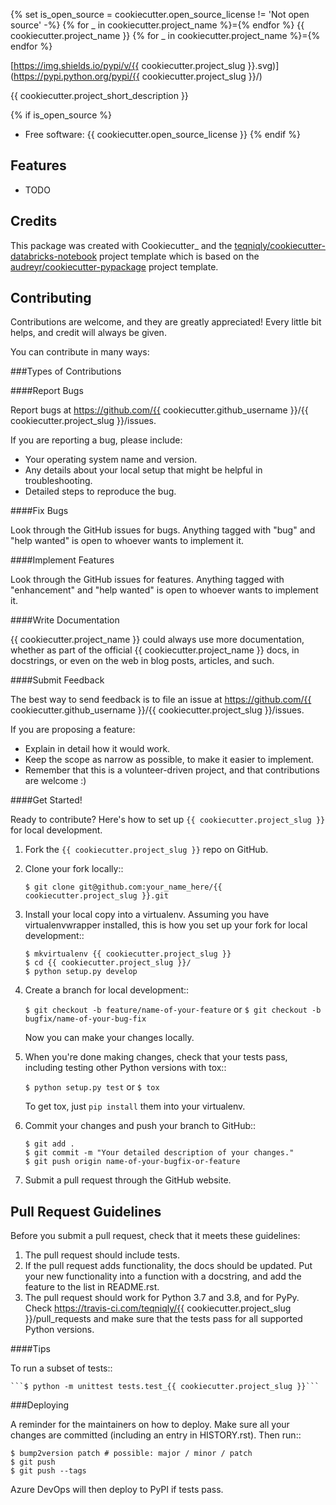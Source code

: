 {% set is_open_source = cookiecutter.open_source_license != 'Not open source' -%}
{% for _ in cookiecutter.project_name %}={% endfor %}
{{ cookiecutter.project_name }}
{% for _ in cookiecutter.project_name %}={% endfor %}

[https://img.shields.io/pypi/v/{{ cookiecutter.project_slug }}.svg)](https://pypi.python.org/pypi/{{ cookiecutter.project_slug }}/)

{{ cookiecutter.project_short_description }}

{% if is_open_source %}
- Free software: {{ cookiecutter.open_source_license }}
{% endif %}

## Features

* TODO

## Credits

This package was created with Cookiecutter_ and the [teqniqly/cookiecutter-databricks-notebook](https://github.com/teqniqly/cookiecutter-databricks-notebook) project template
which is based on the [audreyr/cookiecutter-pypackage](https://github.com/audreyr/cookiecutter) project template.

## Contributing

Contributions are welcome, and they are greatly appreciated! Every little bit
helps, and credit will always be given.

You can contribute in many ways:

###Types of Contributions

####Report Bugs

Report bugs at https://github.com/{{ cookiecutter.github_username }}/{{ cookiecutter.project_slug }}/issues.

If you are reporting a bug, please include:

- Your operating system name and version.
- Any details about your local setup that might be helpful in troubleshooting.
- Detailed steps to reproduce the bug.

####Fix Bugs

Look through the GitHub issues for bugs. Anything tagged with "bug" and "help
wanted" is open to whoever wants to implement it.

####Implement Features

Look through the GitHub issues for features. Anything tagged with "enhancement"
and "help wanted" is open to whoever wants to implement it.

####Write Documentation

{{ cookiecutter.project_name }} could always use more documentation, whether as part of the
official {{ cookiecutter.project_name }} docs, in docstrings, or even on the web in blog posts,
articles, and such.

####Submit Feedback

The best way to send feedback is to file an issue at https://github.com/{{ cookiecutter.github_username }}/{{ cookiecutter.project_slug }}/issues.

If you are proposing a feature:

- Explain in detail how it would work.
- Keep the scope as narrow as possible, to make it easier to implement.
- Remember that this is a volunteer-driven project, and that contributions
  are welcome :)

####Get Started!

Ready to contribute? Here's how to set up ```{{ cookiecutter.project_slug }}``` for local development.

1. Fork the ```{{ cookiecutter.project_slug }}``` repo on GitHub.
2. Clone your fork locally::
    ```
    $ git clone git@github.com:your_name_here/{{ cookiecutter.project_slug }}.git
    ```
3. Install your local copy into a virtualenv. Assuming you have virtualenvwrapper installed, this is how you set up your fork for local development::

    ```
    $ mkvirtualenv {{ cookiecutter.project_slug }}
    $ cd {{ cookiecutter.project_slug }}/
    $ python setup.py develop
    ```

4. Create a branch for local development::

    ```$ git checkout -b feature/name-of-your-feature```
    or
    ```$ git checkout -b bugfix/name-of-your-bug-fix```

   Now you can make your changes locally.

5. When you're done making changes, check that your
   tests pass, including testing other Python versions with tox::

    ```$ python setup.py test``` or ```$ tox```

   To get tox, just ```pip install``` them into your virtualenv.

6. Commit your changes and push your branch to GitHub::

    ```
    $ git add .
    $ git commit -m "Your detailed description of your changes."
    $ git push origin name-of-your-bugfix-or-feature
    ```

7. Submit a pull request through the GitHub website.

Pull Request Guidelines
-----------------------

Before you submit a pull request, check that it meets these guidelines:

1. The pull request should include tests.
2. If the pull request adds functionality, the docs should be updated. Put
   your new functionality into a function with a docstring, and add the
   feature to the list in README.rst.
3. The pull request should work for Python 3.7 and 3.8, and for PyPy. Check
   https://travis-ci.com/teqniqly/{{ cookiecutter.project_slug }}/pull_requests
   and make sure that the tests pass for all supported Python versions.

####Tips

To run a subset of tests::

    ```$ python -m unittest tests.test_{{ cookiecutter.project_slug }}```

###Deploying

A reminder for the maintainers on how to deploy.
Make sure all your changes are committed (including an entry in HISTORY.rst).
Then run::

```
$ bump2version patch # possible: major / minor / patch
$ git push
$ git push --tags
```

Azure DevOps will then deploy to PyPI if tests pass.
